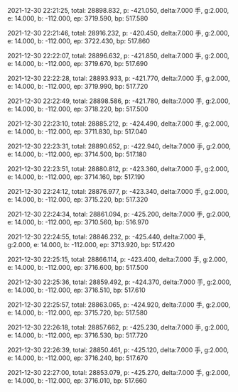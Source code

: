 2021-12-30 22:21:25, total: 28898.832, p: -421.050, delta:7.000 手, g:2.000, e: 14.000, b: -112.000, ep: 3719.590, bp: 517.580

2021-12-30 22:21:46, total: 28916.232, p: -420.450, delta:7.000 手, g:2.000, e: 14.000, b: -112.000, ep: 3722.430, bp: 517.860

2021-12-30 22:22:07, total: 28896.632, p: -421.850, delta:7.000 手, g:2.000, e: 14.000, b: -112.000, ep: 3719.670, bp: 517.690

2021-12-30 22:22:28, total: 28893.933, p: -421.770, delta:7.000 手, g:2.000, e: 14.000, b: -112.000, ep: 3719.990, bp: 517.720

2021-12-30 22:22:49, total: 28898.586, p: -421.780, delta:7.000 手, g:2.000, e: 14.000, b: -112.000, ep: 3718.220, bp: 517.500

2021-12-30 22:23:10, total: 28885.212, p: -424.490, delta:7.000 手, g:2.000, e: 14.000, b: -112.000, ep: 3711.830, bp: 517.040

2021-12-30 22:23:31, total: 28890.652, p: -422.940, delta:7.000 手, g:2.000, e: 14.000, b: -112.000, ep: 3714.500, bp: 517.180

2021-12-30 22:23:51, total: 28880.812, p: -423.360, delta:7.000 手, g:2.000, e: 14.000, b: -112.000, ep: 3714.160, bp: 517.190

2021-12-30 22:24:12, total: 28876.977, p: -423.340, delta:7.000 手, g:2.000, e: 14.000, b: -112.000, ep: 3715.220, bp: 517.320

2021-12-30 22:24:34, total: 28861.094, p: -425.200, delta:7.000 手, g:2.000, e: 14.000, b: -112.000, ep: 3710.560, bp: 516.970

2021-12-30 22:24:55, total: 28846.232, p: -425.440, delta:7.000 手, g:2.000, e: 14.000, b: -112.000, ep: 3713.920, bp: 517.420

2021-12-30 22:25:15, total: 28866.114, p: -423.400, delta:7.000 手, g:2.000, e: 14.000, b: -112.000, ep: 3716.600, bp: 517.500

2021-12-30 22:25:36, total: 28859.492, p: -424.370, delta:7.000 手, g:2.000, e: 14.000, b: -112.000, ep: 3716.510, bp: 517.610

2021-12-30 22:25:57, total: 28863.065, p: -424.920, delta:7.000 手, g:2.000, e: 14.000, b: -112.000, ep: 3715.720, bp: 517.580

2021-12-30 22:26:18, total: 28857.662, p: -425.230, delta:7.000 手, g:2.000, e: 14.000, b: -112.000, ep: 3716.530, bp: 517.720

2021-12-30 22:26:39, total: 28850.461, p: -425.120, delta:7.000 手, g:2.000, e: 14.000, b: -112.000, ep: 3716.240, bp: 517.670

2021-12-30 22:27:00, total: 28853.079, p: -425.270, delta:7.000 手, g:2.000, e: 14.000, b: -112.000, ep: 3716.010, bp: 517.660